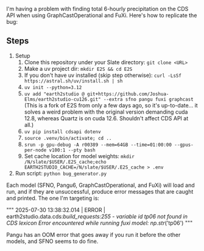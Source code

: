 I'm having a problem with finding total 6-hourly precipitation on the CDS API when using GraphCastOperational and FuXi. Here's how to replicate the bug: 

## Steps
1. Setup
    1. Clone this repository under your Slate directory: `git clone <URL>`
    2. Make a uv project dir: `mkdir E2S && cd E2S`
    3. If you don't have uv installed (skip step otherwise): `curl -LsSf https://astral.sh/uv/install.sh | sh`
    4. `uv init --python=3.12`
    5. `uv add "earth2studio @ git+https://github.com/Joshua-Elms/earth2studio-cu126.git" --extra sfno pangu fuxi graphcast` (This is a fork of E2S from only a few days ago, so it's up-to-date... it solves a weird problem with the original version demanding cuda 12.8, whereas Quartz is on cuda 12.6. Shouldn't affect CDS API at all.)
    6. `uv pip install cdsapi dotenv`
    7. `source .venv/bin/activate; cd ..`
    8. `srun -p gpu-debug -A r00389 --mem=64GB --time=01:00:00 --gpus-per-node v100:1 --pty bash`
    9. Set cache location for model weights: `mkdir /N/slate/$USER/.E2S_cache;echo EARTH2STUDIO_CACHE=/N/slate/$USER/.E2S_cache > .env`
2. Run script: `python bug_generator.py`

Each model (SFNO, Pangu6, GraphCastOperational, and FuXi) will load and run, and if they are unsuccessful, produce error messages that are caught and printed. The one I'm targeting is:

"""
2025-07-30 13:38:32.014 | ERROR    | earth2studio.data.cds:_build_requests:255 - variable id tp06 not found in CDS lexicon
        Error encountered while running fuxi model: np.str_('tp06')
"""

Pangu has an OOM error that goes away if you run it before the other models, and SFNO seems to do fine. 
